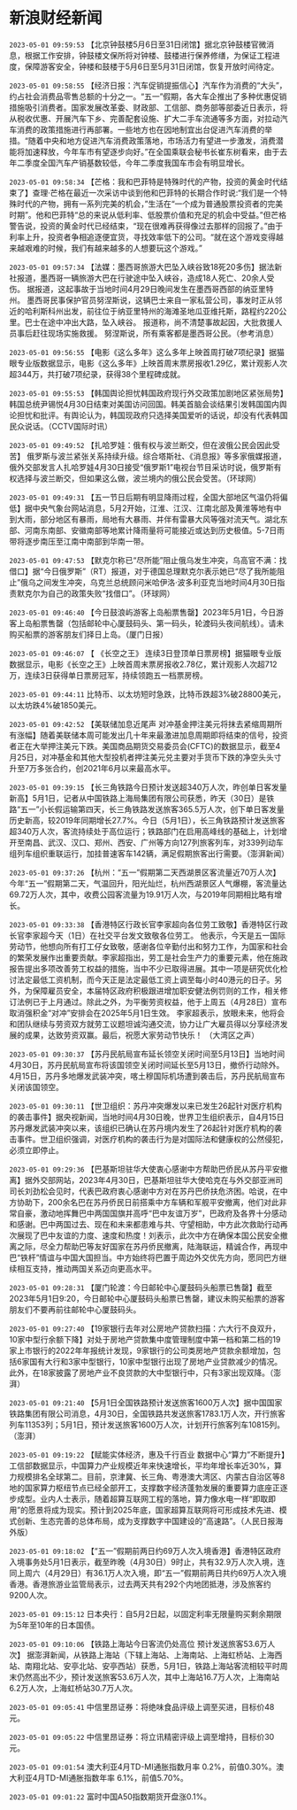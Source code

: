 # 新浪财经新闻
`2023-05-01 09:59:53` 【北京钟鼓楼5月6日至31日闭馆】据北京钟鼓楼官微消息，根据工作安排，钟鼓楼文保所将对钟楼、鼓楼进行保养修缮，为保证工程进度，保障游客安全，钟楼和鼓楼于5月6日至5月31日闭馆，恢复开放时间待定。

`2023-05-01 09:58:55` 【经济日报：汽车促销提振信心】汽车作为消费的“大头”，约占社会消费品零售总额的十分之一。“五一”假期，各大车企推出了多种优惠促销措施吸引消费者。国家发展改革委、财政部、工信部、商务部等部委近日表示，将从税收优惠、开展汽车下乡、完善配套设施、扩大二手车流通等多方面，对拉动汽车消费的政策措施进行再部署。一些地方也在因地制宜出台促进汽车消费的举措。“随着中央和地方促进汽车消费政策落地，市场活力有望进一步激发，消费潜能将加速释放，今年车市有望逐步向好。”在全国乘联会秘书长崔东树看来，由于去年二季度全国汽车产销基数较低，今年二季度我国车市会有明显增长。

`2023-05-01 09:58:34` 【芒格：我和巴菲特是特殊时代的产物，投资的黄金时代结束了】查理·芒格在最近一次采访中谈到他和巴菲特的长期合作时说:“我们是一个特殊时代的产物，拥有一系列完美的机会，”生活在“一个成为普通股票投资者的完美时期”。他和巴菲特“总的来说从低利率、低股票价值和充足的机会中受益。”但芒格警告说，投资的黄金时代已经结束，“现在很难再获得像过去那样的回报了。”由于利率上升，投资者争相追逐便宜货，寻找效率低下的公司。“就在这个游戏变得越来越艰难的时候，我们有越来越多的人想要玩这个游戏。”

`2023-05-01 09:57:34` 【法媒：墨西哥旅游大巴坠入峡谷致18死20多伤】据法新社报道，墨西哥一辆旅游大巴在行驶途中坠入峡谷，造成18人死亡、20余人受伤。 据报道，这起事故于当地时间4月29日晚间发生在墨西哥西部的纳亚里特州。 墨西哥民事保护官员努涅斯说，这辆巴士来自一家私营公司，事发时正从邻近的哈利斯科州出发，前往位于纳亚里特州的海滩圣地瓜亚维托斯，路程约220公里。巴士在途中冲出大路，坠入峡谷。 报道称，尚不清楚事故起因，大批救援人员事后赶往现场实施救援。 努涅斯说，所有乘客都是墨西哥公民。（参考消息）

`2023-05-01 09:56:55` 【电影《这么多年》这么多年上映首周打破7项纪录】据猫眼专业版数据显示，电影《这么多年》上映首周末票房报收1.29亿，累计观影人次超344万，共打破7项纪录，获得38个里程碑成就。

`2023-05-01 09:55:53` 【韩国舆论担忧韩国政府现行外交政策加剧地区紧张局势】韩国总统尹锡悦4月30日结束对美国访问回国。韩美首脑会谈结果引发韩国国内舆论担忧和批评。有舆论认为，韩国现政府只选择美国爱听的话说，却没有代表韩国民众说话。（CCTV国际时讯）

`2023-05-01 09:49:52` 【扎哈罗娃：俄有权与波兰断交，但在波俄公民会因此受苦】 俄罗斯与波兰紧张关系持续升级。综合塔斯社、《消息报》等多家俄媒报道，俄外交部发言人扎哈罗娃4月30日接受“俄罗斯1”电视台节目采访时说，俄罗斯有权选择与波兰断交，但如果这么做，波兰境内的俄公民会受苦。（环球网）

`2023-05-01 09:49:31` 【五一节日后期有明显降雨过程，全国大部地区气温仍将偏低】据中央气象台网站消息，5月2开始，江淮、江汉、江南北部及黄淮等地有中到大雨，部分地区有暴雨，局地有大暴雨、并伴有雷暴大风等强对流天气。湖北东部、河南东南部、安徽南部等地累计降雨量将可能接近或达到历史极值。5-7日雨带将逐步南压至江南中南部到华南一带。

`2023-05-01 09:47:53` 【默克尔称已“尽所能”阻止俄乌发生冲突，乌高官不满：找借口】据“今日俄罗斯”（RT）报道，对于德国总理默克尔表示她已“尽了我所能阻止”俄乌之间发生冲突，乌克兰总统顾问米哈伊洛·波多利亚克当地时间4月30日指责默克尔为自己的政策失败“找借口”。（环球网）

`2023-05-01 09:46:40` 【今日鼓浪屿游客上岛船票售罄】2023年5月1日，今日游客上岛船票售罄（包括邮轮中心厦鼓码头、第一码头，轮渡码头夜间航线）。请未购买船票的游客朋友们择日上岛。（厦门日报）

`2023-05-01 09:46:07` 【 《长空之王》  连续3日登顶单日票房榜】据猫眼专业版数据显示，电影《长空之王》上映首周末票房报收2.78亿，累计观影人次超712万，连续3日获得单日票房冠军，持续领跑五一档票房榜。

`2023-05-01 09:44:11` 比特币、以太坊短时急跌，比特币跌超3%破28800美元，以太坊跌4%破1850美元。

`2023-05-01 09:42:52` 【美联储加息近尾声 对冲基金押注美元将抹去紧缩周期所有涨幅】随着美联储本周可能发出几十年来最激进加息周期即将结束的信号，投资者正在大举押注美元下跌。美国商品期货交易委员会(CFTC)的数据显示，截至4月25日，对冲基金和其他大型投机者押注美元兑主要对手货币下跌的净空头头寸升至7万多张合约，创2021年6月以来最高水平。

`2023-05-01 09:39:15` 【长三角铁路今日预计发送超340万人次，昨创单日客发量新高】5月1日，记者从中国铁路上海局集团有限公司获悉，昨天（30日）是铁路“五一”小长假运输第四天，长三角铁路发送旅客365.5万人次，创下单日客发量历史新高，较2019年同期增长27.7%。今日（5月1日），长三角铁路预计发送旅客超340万人次，客流持续处于高位运行；铁路部门在启用高峰线的基础上，计划增开至南昌、武汉、汉口、郑州、西安、广州等方向127列旅客列车，对339列动车组列车组织重联运行，加挂普速客车142辆，满足假期旅客出行需要。（澎湃新闻）

`2023-05-01 09:37:26` 【杭州：“五一”假期第二天西湖景区客流量近70万人次】今年“五一”假期第二天，气温回升，阳光灿烂，杭州西湖景区人气爆棚，客流量达69.72万人次，其中，收费公园客流量为19.91万人次，与2019年同期相比略有增长。

`2023-05-01 09:33:38` 【香港特区行政长官李家超向各位劳工致敬】香港特区行政长官李家超今天（1日）在社交平台发文致敬各位劳工。 他表示，今天是五一国际劳动节，他想向所有打工仔女致敬，感谢各位辛勤付出和努力工作，为国家和社会的繁荣发展作出重要贡献。李家超指出，劳工是社会生产力的重要元素，他在施政报告提出多项改善劳工权益的措施，当中不少已取得进展。其中一项是研究优化检讨法定最低工资机制，而今天正是法定最低工资上调至每小时40港元的日子。另外，为保障雇员安全，本届特区政府积极跟进增加职安健法例罚则的工作，相关修订法例已于上月通过。除此之外，为平衡劳资权益，他于上周五（4月28日）宣布取消强积金“对冲”安排会在2025年5月1日生效。 李家超表示，放眼未来，他将会和团队继续与劳资双方就劳工议题坦诚沟通交流，协力让广大雇员得以分享经济发展的成果，达致劳资双赢。最后，祝愿大家劳动节快乐！ （大湾区之声）

`2023-05-01 09:30:37` 【苏丹民航局宣布延长领空关闭时间至5月13日】当地时间4月30日，苏丹民航局宣布将该国领空关闭时间延长至5月13日，撤侨行动除外。4月15日，苏丹多地爆发武装冲突，喀土穆国际机场遭到袭击后，苏丹民航局宣布关闭该国领空。

`2023-05-01 09:30:11` 【世卫组织：苏丹冲突爆发以来已发生26起针对医疗机构的袭击事件】据央视新闻，当地时间4月30日晚，世界卫生组织表示，自4月15日苏丹爆发武装冲突以来，该组织已确认在苏丹境内发生了26起针对医疗机构的袭击事件。世卫组织强调，对医疗机构的袭击行为是对国际法和健康权的公然侵犯，必须立即停止。

`2023-05-01 09:29:36` 【巴基斯坦驻华大使衷心感谢中方帮助巴侨民从苏丹平安撤离】据外交部网站，2023年4月30日，巴基斯坦驻华大使哈克在与外交部亚洲司司长刘劲松会见时，代表巴政府衷心感谢中方对在苏丹巴侨扶危济困。哈说，在中方协助下，200余名巴在苏丹侨民日前搭乘中方车辆和军舰平安撤离，他们对此非常自豪，激动地挥舞巴中两国国旗并高呼“巴中友谊万岁”，巴政府及各界十分感动和感谢。巴中两国过去、现在和未来都患难与共、守望相助，中方此次救助行动再次展现了巴中友谊的力度、速度和热度！刘表示，此次中方在确保本国公民安全撤离之际，尽全力帮助巴等友好国家在苏丹侨民撤离，陆海联运，精诚合作，再现中巴“铁杆”情谊与中国大国担当。中方始终将巴置于周边外交优先方向，愿同巴方继续相互支持，推动两国关系迈向更高水平。

`2023-05-01 09:28:31` 【厦门轮渡：今日邮轮中心厦鼓码头船票已售罄】截至2023年5月1日9:20，今日邮轮中心厦鼓码头船票已售罄，建议未购买船票的游客朋友们不要再前往邮轮中心厦鼓码头。

`2023-05-01 09:27:40` 【19家银行去年对公房地产贷款扫描：六大行不良双升，10家中型行余额下降】对处于房地产贷款集中度管理制度中第一档和第二档的19家上市银行的2022年年报统计发现，9家银行的公司类房地产贷款余额增加，包括6家国有大行和3家中型银行，10家中型银行出现了房地产业贷款减少的情况。此外，在18家披露了房地产业不良贷款的大中型银行中，只有3家出现双降。（澎湃）

`2023-05-01 09:21:40` 【5月1日全国铁路预计发送旅客1600万人次】据中国国家铁路集团有限公司消息，4月30日，全国铁路共发送旅客1783.1万人次，开行旅客列车11353列；5月1日，预计发送旅客1600万人次，计划开行旅客列车10815列。（澎湃）

`2023-05-01 09:19:22` 【赋能实体经济，惠及千行百业 数据中心“算力”不断提升】工信部数据显示，中国算力产业规模近年来快速增长，平均年增长率近30%，算力规模排名全球第二。目前，京津冀、长三角、粤港澳大湾区、内蒙古自治区等8地的国家算力枢纽节点已经全部开工，支撑数字经济蓬勃发展的重要算力底座正逐步成型。业内人士表示，随着超算互联网工程的落地，算力像水电一样“即取即用”的愿景将成为现实。预计到2025年底，国家超算互联网将可形成技术先进、模式创新、生态完善的总体布局，成为支撑数字中国建设的“高速路”。（人民日报海外版）

`2023-05-01 09:18:02` 【“五一”假期前两日约69万人次入境香港】香港特区政府入境事务处5月1日表示，截至昨晚（4月30日）9时止，共有32.9万人次入境，连同上周六（4月29日）有36.1万人次入境，即“五一”假期前两日共约69万人次入境香港。香港旅游业监管局表示，过去两天共有292个内地团抵港，涉及旅客约9200人次。

`2023-05-01 09:15:12` 日本央行：自5月2日起，以固定利率无限量购买剩余期限为5年至10年的日本国债。

`2023-05-01 09:10:06` 【铁路上海站今日客流仍处高位 预计发送旅客53.6万人次】 据澎湃新闻，从铁路上海站（下辖上海站、上海南站、上海虹桥站、上海西站、南翔北站、安亭北站、安亭西站）获悉，5月1日，铁路上海站客流相较平时周末仍然高出不少，预计发送旅客53.6万人次，其中上海站16.7万人次，上海南站6.2万人次，上海虹桥站30.7万人次。

`2023-05-01 09:05:41` 中信里昂证券：将绝味食品评级上调至买进，目标价48元。

`2023-05-01 09:05:22` 中信里昂证券：将立讯精密评级上调至增持，目标价30元。

`2023-05-01 09:01:54` 澳大利亚4月TD-MI通胀指数月率 0.2%，前值0.30%。澳大利亚4月TD-MI通胀指数年率 6.1%，前值5.70%。

`2023-05-01 09:01:22` 富时中国A50指数期货开盘涨0.1%。

